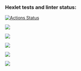 ### Hexlet tests and linter status:
[![Actions Status](https://github.com/patronussun/frontend-project-44/workflows/hexlet-check/badge.svg)](https://github.com/patronussun/frontend-project-44/actions)

<a href="https://codeclimate.com/github/patronussun/frontend-project-44/maintainability"><img src="https://api.codeclimate.com/v1/badges/e0369e6baae9783d9f66/maintainability" /></a>

<a href="https://asciinema.org/a/3kGPv5OCxRYdtAXUflOYeggvG" target="_blank"><img src="https://asciinema.org/a/3kGPv5OCxRYdtAXUflOYeggvG.svg" /></a>

<a href="https://asciinema.org/a/n0ZVO2ORLava01nmrahwGs6FA" target="_blank"><img src="https://asciinema.org/a/n0ZVO2ORLava01nmrahwGs6FA.svg" /></a>

<a href="https://asciinema.org/a/D2j5o4U6eFhAwzwaP1hKdPYWh" target="_blank"><img src="https://asciinema.org/a/D2j5o4U6eFhAwzwaP1hKdPYWh.svg" /></a>

<a href="https://asciinema.org/a/Ltv9QTKNWZy4bjB4Y3s6WJ3lD" target="_blank"><img src="https://asciinema.org/a/Ltv9QTKNWZy4bjB4Y3s6WJ3lD.svg" /></a>